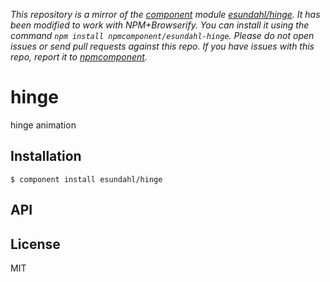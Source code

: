 *This repository is a mirror of the [component](http://component.io) module [esundahl/hinge](http://github.com/esundahl/hinge). It has been modified to work with NPM+Browserify. You can install it using the command `npm install npmcomponent/esundahl-hinge`. Please do not open issues or send pull requests against this repo. If you have issues with this repo, report it to [npmcomponent](https://github.com/airportyh/npmcomponent).*

# hinge

  hinge animation

## Installation

    $ component install esundahl/hinge

## API

   

## License

  MIT
